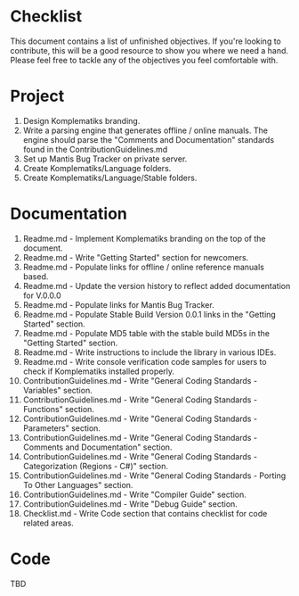 # Checklist
This document contains a list of unfinished objectives. If you're looking to contribute, this will be a good resource to show you where we need a hand. Please feel free to tackle any of the objectives you feel comfortable with.

# Project
1. Design Komplematiks branding.
2. Write a parsing engine that generates offline / online manuals. The engine should parse the "Comments and Documentation" standards found in the ContributionGuidelines.md
3. Set up Mantis Bug Tracker on private server.
4. Create Komplematiks/Language folders.
5. Create Komplematiks/Language/Stable folders.

# Documentation
1. Readme.md - Implement Komplematiks branding on the top of the document.
2. Readme.md - Write "Getting Started" section for newcomers.
3. Readme.md - Populate links for offline / online reference manuals based.
4. Readme.md - Update the version history to reflect added documentation for V.0.0.0
5. Readme.md - Populate links for Mantis Bug Tracker.
6. Readme.md - Populate Stable Build Version 0.0.1 links in the "Getting Started" section.
7. Readme.md - Populate MD5 table with the stable build MD5s in the "Getting Started" section.
8. Readme.md - Write instructions to include the library in various IDEs.
9. Readme.md - Write console verification code samples for users to check if Komplematiks installed properly.
10. ContributionGuidelines.md - Write "General Coding Standards - Variables" section.
11. ContributionGuidelines.md - Write "General Coding Standards - Functions" section.
12. ContributionGuidelines.md - Write "General Coding Standards - Parameters" section.
13. ContributionGuidelines.md - Write "General Coding Standards - Comments and Documentation" section.
14. ContributionGuidelines.md - Write "General Coding Standards - Categorization (Regions - C#)" section.
15. ContributionGuidelines.md - Write "General Coding Standards - Porting To Other Languages" section.
16. ContributionGuidelines.md - Write "Compiler Guide" section.
17. ContributionGuidelines.md - Write "Debug Guide" section.
18. Checklist.md - Write Code section that contains checklist for code related areas.

# Code
TBD
